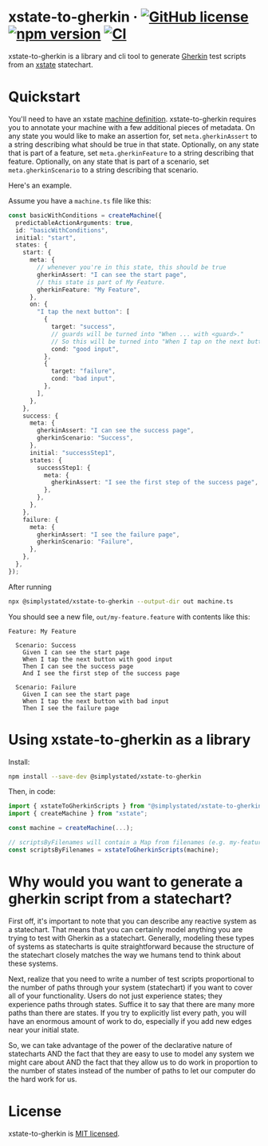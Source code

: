 # xstate-to-gherkin &middot; [![GitHub license](https://img.shields.io/badge/license-MIT-blue.svg)](https://github.com/simplystated/xstate-to-gherkin/blob/main/LICENSE) [![npm version](https://img.shields.io/npm/v/@simplystated/xstate-to-gherkin.svg?style=flat)](https://www.npmjs.com/package/@simplystated/xstate-to-gherkin) [![CI](https://github.com/simplystated/xstate-to-gherkin/actions/workflows/ci.yaml/badge.svg)](https://github.com/simplystated/xstate-to-gherkin/actions/workflows/ci.yaml)

xstate-to-gherkin is a library and cli tool to generate [Gherkin](https://cucumber.io/docs/gherkin/reference) test scripts from an [xstate](https://github.com/statelyai/xstate) statechart.

# Quickstart

You'll need to have an xstate [machine definition](https://xstate.js.org/docs/guides/machines.html).
xstate-to-gherkin requires you to annotate your machine with a few additional pieces of metadata.
On any state you would like to make an assertion for, set `meta.gherkinAssert` to a string describing what should be true in that state.
Optionally, on any state that is part of a feature, set `meta.gherkinFeature` to a string describing that feature.
Optionally, on any state that is part of a scenario, set `meta.gherkinScenario` to a string describing that scenario.

Here's an example.

Assume you have a `machine.ts` file like this:

```typescript
const basicWithConditions = createMachine({
  predictableActionArguments: true,
  id: "basicWithConditions",
  initial: "start",
  states: {
    start: {
      meta: {
        // whenever you're in this state, this should be true
        gherkinAssert: "I can see the start page",
        // this state is part of My Feature.
        gherkinFeature: "My Feature",
      },
      on: {
        "I tap the next button": [
          {
            target: "success",
            // guards will be turned into "When ... with <guard>."
            // So this will be turned into "When I tap on the next button with good input"
            cond: "good input",
          },
          {
            target: "failure",
            cond: "bad input",
          },
        ],
      },
    },
    success: {
      meta: {
        gherkinAssert: "I can see the success page",
        gherkinScenario: "Success",
      },
      initial: "successStep1",
      states: {
        successStep1: {
          meta: {
            gherkinAssert: "I see the first step of the success page",
          },
        },
      },
    },
    failure: {
      meta: {
        gherkinAssert: "I see the failure page",
        gherkinScenario: "Failure",
      },
    },
  },
});
```

After running

```bash
npx @simplystated/xstate-to-gherkin --output-dir out machine.ts
```

You should see a new file, `out/my-feature.feature` with contents like this:

```gherkin
Feature: My Feature

  Scenario: Success
    Given I can see the start page
    When I tap the next button with good input
    Then I can see the success page
    And I see the first step of the success page

  Scenario: Failure
    Given I can see the start page
    When I tap the next button with bad input
    Then I see the failure page
```

# Using xstate-to-gherkin as a library

Install:

```bash
npm install --save-dev @simplystated/xstate-to-gherkin
```

Then, in code:

```typescript
import { xstateToGherkinScripts } from "@simplystated/xstate-to-gherkin";
import { createMachine } from "xstate";

const machine = createMachine(...);

// scriptsByFilenames will contain a Map from filenames (e.g. my-feature.feature) to the gherkin content of the file.
const scriptsByFilenames = xstateToGherkinScripts(machine);
```

# Why would you want to generate a gherkin script from a statechart?

First off, it's important to note that you can describe any reactive system as a statechart.
That means that you can certainly model anything you are trying to test with Gherkin as a statechart.
Generally, modeling these types of systems as statecharts is quite straightforward because the structure of the statechart closely matches the way we humans tend to think about these systems.

Next, realize that you need to write a number of test scripts proportional to the number of paths through your system (statechart) if you want to cover all of your functionality.
Users do not just experience states; they experience paths through states.
Suffice it to say that there are many more paths than there are states.
If you try to explicitly list every path, you will have an enormous amount of work to do, especially if you add new edges near your initial state.

So, we can take advantage of the power of the declarative nature of statecharts AND the fact that they are easy to use to model any system we might care about AND the fact that they allow us to do work in proportion to the number of states instead of the number of paths to let our computer do the hard work for us.

# License

xstate-to-gherkin is [MIT licensed](https://github.com/simplystated/xstate-to-gherkin/blob/main/LICENSE).
